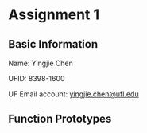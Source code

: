 # Assignment 1

## Basic Information

Name: Yingjie Chen

UFID: 8398-1600

UF Email account: yingjie.chen@ufl.edu

## Function Prototypes

